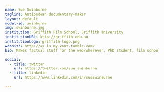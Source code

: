 ```yaml
---
name: Sue Swinburne
tagline: Antipodean documentary-maker
layout: default
modal-id: swinburne
img: swinburne.jpg
institution: Griffith Film School, Griffith University
institutionURL: http://griffith.edu.au
institutionLogo: griffith-logo.png
website: http://as-is-my-wont.tumblr.com/
bio: Makes factual stuff for the web/wherever, PhD student, film school teacher. I overuse profanities in polite conversation (apologies in advance). I'll only be coming for the Tuesday as I'm going to the Life after TV workshop on Monday!

social:
  - title: twitter
    url: https://twitter.com/sue_swinburne
  - title: linkedin
    url: https://www.linkedin.com/in/sueswinburne

---
```


